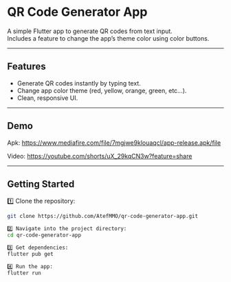 # QR Code Generator App

A simple Flutter app to generate QR codes from text input.  
Includes a feature to change the app’s theme color using color buttons.

---

## Features
- Generate QR codes instantly by typing text.
- Change app color theme (red, yellow, orange, green, etc...).
- Clean, responsive UI.

---

## Demo
Apk: https://www.mediafire.com/file/7mgjwe9klouaqcl/app-release.apk/file

Video: https://youtube.com/shorts/uX_29kqCN3w?feature=share

---

## Getting Started

1️⃣ Clone the repository:
```bash
git clone https://github.com/AtefMMO/qr-code-generator-app.git

2️⃣ Navigate into the project directory:
cd qr-code-generator-app

3️⃣ Get dependencies:
flutter pub get

4️⃣ Run the app:
flutter run
